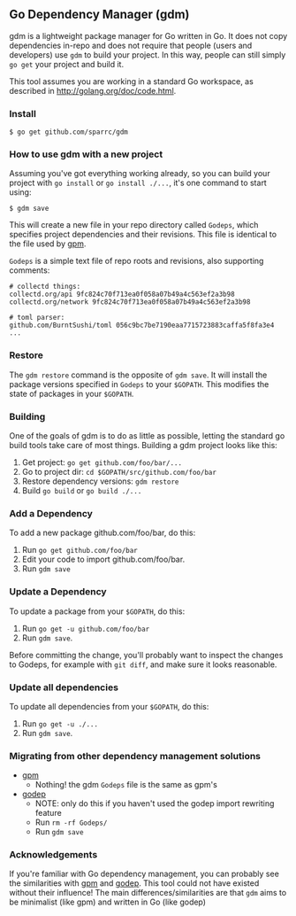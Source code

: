 ## Go Dependency Manager (gdm)

gdm is a lightweight package manager for Go written in Go. It does not copy
dependencies in-repo and does not require that people (users and developers)
use `gdm` to build your project. In this way, people can still simply `go get`
your project and build it.

This tool assumes you are working in a standard Go workspace, as described in
http://golang.org/doc/code.html.

### Install

```console
$ go get github.com/sparrc/gdm
```

### How to use gdm with a new project

Assuming you've got everything working already, so you can build your project
with `go install` or `go install ./...`, it's one command to start using:

```console
$ gdm save
```

This will create a new file in your repo directory called `Godeps`, which
specifies project dependencies and their revisions. This file is identical to
the file used by [gpm](https://github.com/pote/gpm).

`Godeps` is a simple text file of repo roots and revisions,
also supporting comments:

```
# collectd things:
collectd.org/api 9fc824c70f713ea0f058a07b49a4c563ef2a3b98
collectd.org/network 9fc824c70f713ea0f058a07b49a4c563ef2a3b98

# toml parser:
github.com/BurntSushi/toml 056c9bc7be7190eaa7715723883caffa5f8fa3e4
...
```

### Restore

The `gdm restore` command is the opposite of `gdm save`. It will install the
package versions specified in `Godeps` to your `$GOPATH`. This modifies the
state of packages in your `$GOPATH`.

### Building

One of the goals of gdm is to do as little as possible, letting the standard go
build tools take care of most things. Building a gdm project looks like this:

1. Get project: `go get github.com/foo/bar/...`
1. Go to project dir: `cd $GOPATH/src/github.com/foo/bar`
1. Restore dependency versions: `gdm restore`
1. Build `go build` or `go build ./...`

### Add a Dependency

To add a new package github.com/foo/bar, do this:

1. Run `go get github.com/foo/bar`
1. Edit your code to import github.com/foo/bar.
1. Run `gdm save`

### Update a Dependency

To update a package from your `$GOPATH`, do this:

1. Run `go get -u github.com/foo/bar`
1. Run `gdm save`.

Before committing the change, you'll probably want to inspect the changes to
Godeps, for example with `git diff`, and make sure it looks reasonable.

### Update all dependencies

To update all dependencies from your `$GOPATH`, do this:

1. Run `go get -u ./...`
1. Run `gdm save`.

### Migrating from other dependency management solutions

- [gpm](https://github.com/pote/gpm)
    - Nothing! the gdm `Godeps` file is the same as gpm's
- [godep](https://github.com/tools/godep)
    - NOTE: only do this if you haven't used the godep import rewriting feature
    - Run `rm -rf Godeps/`
    - Run `gdm save`

### Acknowledgements

If you're familiar with Go dependency management, you can probably see the
similarities with [gpm](https://github.com/pote/gpm) and
[godep](https://github.com/tools/godep). This tool could not have existed without
their influence! The main differences/similarities are that `gdm` aims to be
minimalist (like gpm) and written in Go (like godep)
